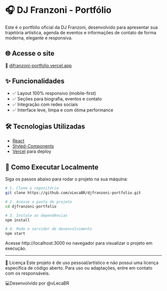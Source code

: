 # 🎧 DJ Franzoni - Portfólio

Este é o portfólio oficial da DJ Franzoni, desenvolvido para apresentar sua trajetória artística, agenda de eventos e informações de contato de forma moderna, elegante e responsiva.

## 🌐 Acesse o site

🔗 [djfranzoni-portfolio.vercel.app](https://djfranzoni-portfolio.vercel.app/)

## ✨ Funcionalidades

- ✅ Layout 100% responsivo (mobile-first)
- ✅ Seções para biografia, eventos e contato
- ✅ Integração com redes sociais
- ✅ Interface leve, limpa e com ótima performance

## 🛠️ Tecnologias Utilizadas

- [React](https://reactjs.org/)
- [Styled-Components](https://styled-components.com/)
- [Vercel](https://vercel.com/) para deploy

## 🚀 Como Executar Localmente

Siga os passos abaixo para rodar o projeto na sua máquina:

```bash
# 1. Clone o repositório
git clone https://github.com/vLecaBR/djfranzoni-portfolio.git

# 2. Acesse a pasta do projeto
cd djfranzoni-portfolio

# 3. Instale as dependências
npm install

# 4. Rode o servidor de desenvolvimento
npm start
```

Acesse http://localhost:3000 no navegador para visualizar o projeto em execução.

---

📄 Licença
Este projeto é de uso pessoal/artístico e não possui uma licença específica de código aberto. Para uso ou adaptações, entre em contato com os responsáveis.

💻Desenvolvido por @vLecaBR
